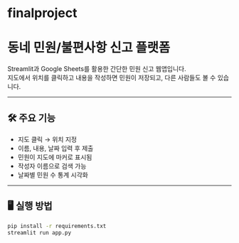 # finalproject


# 동네 민원/불편사항 신고 플랫폼

Streamlit과 Google Sheets를 활용한 간단한 민원 신고 웹앱입니다.  
지도에서 위치를 클릭하고 내용을 작성하면 민원이 저장되고, 다른 사람들도 볼 수 있습니다.

---

## 🛠 주요 기능

- 지도 클릭 → 위치 지정
- 이름, 내용, 날짜 입력 후 제출
- 민원이 지도에 마커로 표시됨
- 작성자 이름으로 검색 가능
- 날짜별 민원 수 통계 시각화

---

## 🖥 실행 방법

```bash
pip install -r requirements.txt
streamlit run app.py
